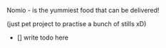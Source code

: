 Nomio - is the yummiest food that can be delivered!

(just pet project to practise a bunch of stills xD)

- [] write todo here
